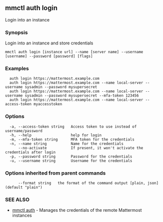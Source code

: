 ## mmctl auth login

Login into an instance

### Synopsis

Login into an instance and store credentials

```
mmctl auth login [instance url] --name [server name] --username [username] --password [password] [flags]
```

### Examples

```
  auth login https://mattermost.example.com
  auth login https://mattermost.example.com --name local-server --username sysadmin --password mysupersecret
  auth login https://mattermost.example.com --name local-server --username sysadmin --password mysupersecret --mfa-token 123456
  auth login https://mattermost.example.com --name local-server --access-token myaccesstoken
```

### Options

```
  -a, --access-token string   Access token to use instead of username/password
  -h, --help                  help for login
  -m, --mfa-token string      MFA token for the credentials
  -n, --name string           Name for the credentials
      --no-activate           If present, it won't activate the credentials after login
  -p, --password string       Password for the credentials
  -u, --username string       Username for the credentials
```

### Options inherited from parent commands

```
      --format string   the format of the command output [plain, json] (default "plain")
```

### SEE ALSO

* [mmctl auth](mmctl_auth.md)	 - Manages the credentials of the remote Mattermost instances

